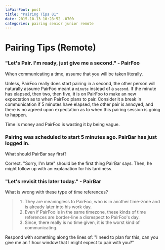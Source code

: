 ```yaml
---
laPairFoot: post
title: "Pairing Tips 01"
date: 2015-10-13 10:28:52 -0700
categories: pairing senior junior remote
---
```


# Pairing Tips (Remote)

### "Let's Pair. I'm ready, just give me a second." - PairFoo ###

  When communicating a time, assume that you will be taken literally.

  Unless, PairFoo really does start pairing in a second, the other person will naturally assume PairFoo meant a `minute` instead of a `second`. If the minute has elapsed, then two, then five, it is on PairFoo to make an new expectation as to when PairFoo plans to pair. Consider it a break in communication if 5 minutes have elapsed, the other pair is annoyed, and there is no agreed upon expectation as to when this pairing session is going to happen.

  Time is money and PairFoo is wasting it by being vague.

### Pairing was scheduled to start 5 minutes ago. PairBar has just logged in.

  What should PairBar say first?

  Correct. "Sorry, I'm late" should be the first thing PairBar says. Then, he might follow up with an explanation for his tardiness.

### "Let's revisit this later today." - PairBar ###

  What is wrong with these type of time references?

  > 1) They are meaningless to PairFoo, who is in another time-zone and is already later into his work day.
  > 2) Even if PairFoo is in the same timezone, these kinds of time references are border-line a disrespect to PairFoo's day.
  > 3) Since, there really is no time given, it is the worst kind of communicating.

  Respond with something along the lines of: "I need to plan for this, can you give me an 1 hour window that I might expect to pair with you?"

